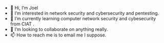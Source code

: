 - 👋 Hi, I’m Joel
- 👀 I’m interested in network security and cybersecurity and pentesting.
- 🌱 I’m currently learning computer network security and cybesecurity from CIAT .
- 💞️ I’m looking to collaborate on anything really.
- 📫 How to reach me is to email me I suppose.

<!---
Becket0311/Becket0311 is a ✨ special ✨ repository because its `README.md` (this file) appears on your GitHub profile.
You can click the Preview link to take a look at your changes.
--->
